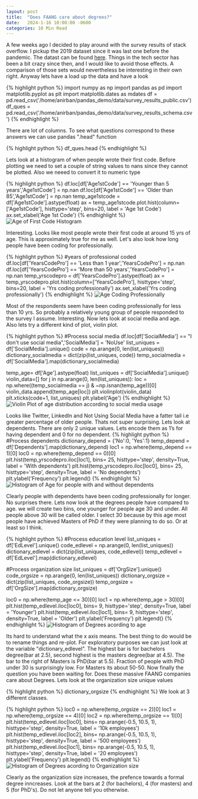 ```yaml
---
layout: post
title:  "Does FAANG care about degrees?"
date:   2024-1-16 10:00:00 -0600
categories: 10 Min Read
---
```

A few weeks ago I decided to play around with the survey results of stack overflow. I pickup the 2019 dataset since it was last one before the pandemic. The datast can be found [here](https://insights.stackoverflow.com/survey). Things in the tech sector has been a bit crazy since then, and I would like to avoid those effects. A comparison of those sets would nevertheless be interesting in their own right. Anyway lets have a load up the data and have a look 

{% highlight python %}
import numpy as np
import pandas as pd
import matplotlib.pyplot as plt
import matplotlib.dates as mdates
df = pd.read_csv('/home/anirban/pandas_demo/data/survey_results_public.csv')
df_ques = pd.read_csv('/home/anirban/pandas_demo/data/survey_results_schema.csv')
{% endhighlight %}

There are lot of columns. To see what questions correspond to these answers we can use pandas ".head" function

{% highlight python %}
df_ques.head
{% endhighlight %}

Lets look at a histogram of when people wrote their first code.  Before plotting we need to set a couple of string values to nans since they cannot be plotted. Also we neeed to convert it to numeric type

{% highlight python %}
df.loc[df['Age1stCode'] == 'Younger than 5 years','Age1stCode'] = np.nan
df.loc[df['Age1stCode'] == 'Older than 85','Age1stCode'] = np.nan
temp_age1stcode = df['Age1stCode'].astype(float)
ax = temp_age1stcode.plot.hist(column=['Age1stCode'],  histtype='step', bins=20, label = 'Age 1st Code')
ax.set_xlabel('Age 1st Code')
{% endhighlight %}
![Age of First Code Histogram]({{site.url}}{{site.baseurl}}/images/stackover_images/age_hist.png)

Interesting. Looks like most people wrote their first code at around 15 yrs of age. This is approximately true for me as well. Let's also look how long people have been coding for professionally. 

{% highlight python %}
#years of professional coded
df.loc[df['YearsCodePro'] == 'Less than 1 year','YearsCodePro'] = np.nan
df.loc[df['YearsCodePro'] == 'More than 50 years','YearsCodePro'] = np.nan
temp_yrscodepro = df['YearsCodePro'].astype(float)
ax = temp_yrscodepro.plot.hist(column=['YearsCodePro'],  histtype='step', bins=20, label = 'Yrs coding professionally')
ax.set_xlabel('Yrs coding professionally')
{% endhighlight %}
![Age Coding Professionally]({{site.url}}{{site.baseurl}}/images/stackover_images/yrs_coding_pro.png)

Most of the respondents seem have been coding professionally for less than 10 yrs. So probably a relatively young group of people responded to the survey I assume. 
Interesting. Now lets look  at social media and age. Also lets try a different kind of plot, violin plot.

{% highlight python %}
#Process social media
df.loc[df['SocialMedia'] == "I don't use social media",'SocialMedia'] = 'NoUse'
list_uniques = df['SocialMedia'].unique()
code = np.arange(0, len(list_uniques))
dictionary_socialmedia = dict(zip(list_uniques, code))
temp_socialmedia = df['SocialMedia'].map(dictionary_socialmedia)

temp_age= df['Age'].astype(float)
list_uniques = df['SocialMedia'].unique()
violin_data=[]
for j in np.arange(0, len(list_uniques)):
    loc = np.where((temp_socialmedia == j) & ~np.isnan(temp_age))[0]
    violin_data.append(temp_age[loc])
plt.violinplot(violin_data)
plt.xticks(code+1, list_uniques)
plt.ylabel('Age')
{% endhighlight %}
![Violin Plot of age distribution according to social media usage]({{site.url}}{{site.baseurl}}/images/stackover_images/age_socialMedia_violin.png)

Looks like Twitter, LinkedIn and Not Using Social Media have a fatter tail i.e greater percentage of older people. Thats not super surprising. Lets look at dependents. There are only 2 unique values. Lets encode them as 1’s for having dependent and 0 for no dependent. 
{% highlight python %}
#Process dependents 
dictionary_depend = {'No':0, 'Yes':1}
temp_depend = df['Dependents'].map(dictionary_depend)
loc1 = np.where(temp_depend == 1)[0]
loc0 = np.where(temp_depend == 0)[0]
plt.hist(temp_yrscodepro.iloc[loc1], bins= 25, histtype='step', density=True, label = 'With dependents')
plt.hist(temp_yrscodepro.iloc[loc0], bins= 25, histtype='step', density=True, label = 'No dependents')
plt.ylabel('Frequency')
plt.legend()
{% endhighlight %}
![Histogram of Age for people with and without dependents ]({{site.url}}{{site.baseurl}}/images/stackover_images/dependents_age_hist.png)

Clearly people with dependents have been coding professionally for longer. No surprises there. Lets now look at the degrees people have compared to age. we will create two bins, one younger for people age 30 and under. All people above 30 will be called older. I select 30 because by this age most people have achieved Masters of PhD if they were planning to do so. Or at least so I think. 

{% highlight python %}
#Process education level 
list_uniques = df['EdLevel'].unique()
code_edlevel = np.arange(0, len(list_uniques))
dictionary_edlevel = dict(zip(list_uniques, code_edlevel))
temp_edlevel = df['EdLevel'].map(dictionary_edlevel)

#Process organization size
list_uniques = df['OrgSize'].unique()
code_orgsize = np.arange(0, len(list_uniques))
dictionary_orgsize = dict(zip(list_uniques, code_orgsize))
temp_orgsize = df['OrgSize'].map(dictionary_orgsize)

loc0 = np.where(temp_age <= 30)[0]
loc1 = np.where(temp_age > 30)[0]
plt.hist(temp_edlevel.iloc[loc0], bins= 9, histtype='step', density=True, label = 'Younger')
plt.hist(temp_edlevel.iloc[loc1], bins= 9, histtype='step', density=True, label = 'Older')
plt.ylabel('Frequency')
plt.legend()
{% endhighlight %}
![Histogram of Degrees acording to age ]({{site.url}}{{site.baseurl}}/images/stackover_images/age_vs_degree.png)

Its hard to understand what the x axis means. The best thing to do would be to rename things and re-plot. For exploratory purposes we can just look at the variable "dictionary_edlevel". The highest bar is for bachelors degree(bar at 2.5), second highest is the masters degree(bar at 4.5). The bar to the right of Masters is PhD(bar at 5.5).
Fraction of people with PhD under 30 is surprisingly low. For Masters its about 50-50. 
Now finally the question you have been waiting for. Does these massive FAANG companies care about Degrees. Lets look at the organization size unique values 

{% highlight python %}
dictionary_orgsize
{% endhighlight %}
We look at 3 different classes. 

{% highlight python %}
loc0 = np.where(temp_orgsize == 2)[0]
loc1 = np.where(temp_orgsize == 4)[0]
loc2 = np.where(temp_orgsize == 1)[0]
plt.hist(temp_edlevel.iloc[loc0], bins= np.arange(-0.5, 10.5, 1), histtype='step', density=True, label = '10k employees')
plt.hist(temp_edlevel.iloc[loc2], bins= np.arange(-0.5, 10.5, 1), histtype='step', density=True, label = '500 employees')
plt.hist(temp_edlevel.iloc[loc1], bins= np.arange(-0.5, 10.5, 1), histtype='step', density=True, label = '20 employees')
plt.ylabel('Frequency')
plt.legend()
{% endhighlight %}
![Histogram of Degrees acording to Organization size ]({{site.url}}{{site.baseurl}}/images/stackover_images/orgSize_vs_degree_1.png)

Clearly as the organization size increases, the prefence towards a formal degree inncreases. Look at the bars at 2 (for bachelors), 4 (for masters) and 5 (for PhD's). Do not let anyone tell you otherwise.



